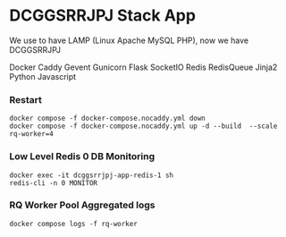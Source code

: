 # DCGGSRRJPJ Stack App

We use to have LAMP (Linux Apache MySQL PHP), now we have DCGGSRRJPJ

Docker Caddy Gevent Gunicorn Flask SocketIO Redis RedisQueue Jinja2 Python Javascript

### Restart
```
docker compose -f docker-compose.nocaddy.yml down
docker compose -f docker-compose.nocaddy.yml up -d --build  --scale rq-worker=4
```



### Low Level Redis 0 DB Monitoring
```
docker exec -it dcggsrrjpj-app-redis-1 sh
redis-cli -n 0 MONITOR
```

### RQ Worker Pool Aggregated logs
```
docker compose logs -f rq-worker
```